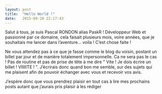 ```yaml
---
layout: post
title:  "Hello World !"
date:   2015-09-28 22:17:43
---
```


Salut à tous, je suis Pascal RONDON alias PaskR ! Développeur Web et passionné par ce domaine, cela faisait plusieurs mois, voire années, que je souhaitais me lancer dans l’aventure… voila ! C’est chose faite !

Ne vous attendez pas à ce que je fasse comme le blog du voisin, postant un billet par jour et de manière totalement impersonnelle. Ca ne sera pas le cas ! Pas de routine et pas de prise de tête à me dire " Vite ! Je dois écrire un billet ! VIIIIITE ! ". J’écrirais donc quand bon me semble, sur des sujets qui me plaisent afin de pouvoir échanger avec vous et recevoir vos avis.

J’espère donc que vous prendrez plaisir en tout cas à lire mes prochains posts autant que j’aurais pris plaisir à les rédiger 
